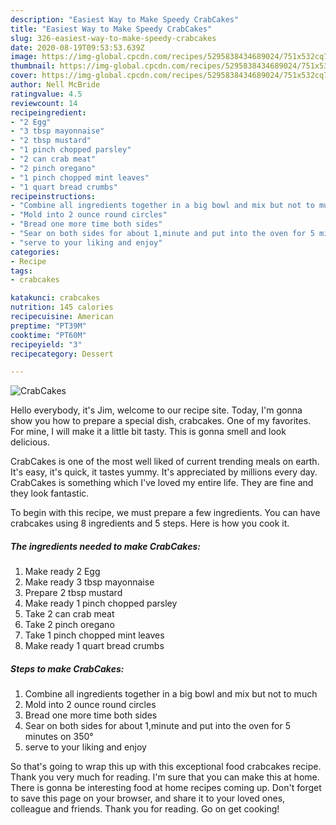 ```yaml
---
description: "Easiest Way to Make Speedy CrabCakes"
title: "Easiest Way to Make Speedy CrabCakes"
slug: 326-easiest-way-to-make-speedy-crabcakes
date: 2020-08-19T09:53:53.639Z
image: https://img-global.cpcdn.com/recipes/5295838434689024/751x532cq70/crabcakes-recipe-main-photo.jpg
thumbnail: https://img-global.cpcdn.com/recipes/5295838434689024/751x532cq70/crabcakes-recipe-main-photo.jpg
cover: https://img-global.cpcdn.com/recipes/5295838434689024/751x532cq70/crabcakes-recipe-main-photo.jpg
author: Nell McBride
ratingvalue: 4.5
reviewcount: 14
recipeingredient:
- "2 Egg"
- "3 tbsp mayonnaise"
- "2 tbsp mustard"
- "1 pinch chopped parsley"
- "2 can crab meat"
- "2 pinch oregano"
- "1 pinch chopped mint leaves"
- "1 quart bread crumbs"
recipeinstructions:
- "Combine all ingredients together in a big bowl and mix but not to much"
- "Mold into 2 ounce round circles"
- "Bread one more time both sides"
- "Sear on both sides for about 1,minute and put into the oven for 5 minutes on 350°"
- "serve to your liking and enjoy"
categories:
- Recipe
tags:
- crabcakes

katakunci: crabcakes 
nutrition: 145 calories
recipecuisine: American
preptime: "PT39M"
cooktime: "PT60M"
recipeyield: "3"
recipecategory: Dessert

---
```



![CrabCakes](https://img-global.cpcdn.com/recipes/5295838434689024/751x532cq70/crabcakes-recipe-main-photo.jpg)

Hello everybody, it's Jim, welcome to our recipe site. Today, I'm gonna show you how to prepare a special dish, crabcakes. One of my favorites. For mine, I will make it a little bit tasty. This is gonna smell and look delicious.



CrabCakes is one of the most well liked of current trending meals on earth. It's easy, it's quick, it tastes yummy. It's appreciated by millions every day. CrabCakes is something which I've loved my entire life. They are fine and they look fantastic.


To begin with this recipe, we must prepare a few ingredients. You can have crabcakes using 8 ingredients and 5 steps. Here is how you cook it.

<!--inarticleads1-->

##### The ingredients needed to make CrabCakes:

1. Make ready 2 Egg
1. Make ready 3 tbsp mayonnaise
1. Prepare 2 tbsp mustard
1. Make ready 1 pinch chopped parsley
1. Take 2 can crab meat
1. Take 2 pinch oregano
1. Take 1 pinch chopped mint leaves
1. Make ready 1 quart bread crumbs




<!--inarticleads2-->

##### Steps to make CrabCakes:

1. Combine all ingredients together in a big bowl and mix but not to much
1. Mold into 2 ounce round circles
1. Bread one more time both sides
1. Sear on both sides for about 1,minute and put into the oven for 5 minutes on 350°
1. serve to your liking and enjoy




So that's going to wrap this up with this exceptional food crabcakes recipe. Thank you very much for reading. I'm sure that you can make this at home. There is gonna be interesting food at home recipes coming up. Don't forget to save this page on your browser, and share it to your loved ones, colleague and friends. Thank you for reading. Go on get cooking!
